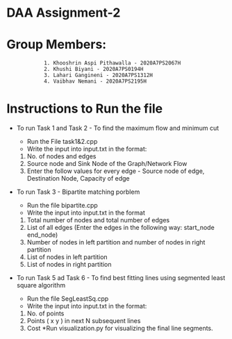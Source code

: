 # DAA Assignment-2

# Group Members: 
                1. Khooshrin Aspi Pithawalla - 2020A7PS2067H
                2. Khushi Biyani - 2020A7PS0194H
                3. Lahari Gangineni - 2020A7PS1312H
                4. Vaibhav Nemani - 2020A7PS2195H


# Instructions to Run the file
*  To run Task 1 and Task 2 - To find the maximum flow and minimum cut
   * Run the File task1&2.cpp
    * Write the input into input.txt in the format:
   1. No. of nodes and edges
   2. Source node and Sink Node of the Graph/Network Flow
   3. Enter the follow values for every edge - Source node of edge, Destination Node, Capacity of edge

* To run Task 3 - Bipartite matching porblem
   *  Run the file bipartite.cpp
   *  Write the input into input.txt in the format
   1. Total number of nodes and total number of edges
   2. List of all edges (Enter the edges in the following way: start_node end_node)
   3. Number of nodes in left partition and number of nodes in right partition
   4. List of nodes in left partition
   5. List of nodes in right partition
 
*  To run Task 5 ad Task 6 - To find best fitting lines using segmented least square algorithm
   * Run the file SegLeastSq.cpp
    * Write the input into input.txt in the format: 
    1. No. of points
    2. Points ( x y ) in next N subsequent lines
    3. Cost 
 *Run visualization.py for visualizing the final line segments. 
